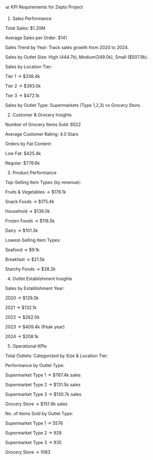 📊 KPI Requirements for Zepto Project
1. Sales Performance

Total Sales: $1.20M

Average Sales per Order: $141

Sales Trend by Year: Track sales growth from 2020 to 2024.

Sales by Outlet Size: High ($444.7k), Medium ($249.0k), Small ($507.9k).

Sales by Location Tier:

Tier 1 → $336.4k

Tier 2 → $393.0k

Tier 3 → $472.1k

Sales by Outlet Type: Supermarkets (Type 1,2,3) vs Grocery Store.

2. Customer & Grocery Insights

Number of Grocery Items Sold: 8522

Average Customer Rating: 4.0 Stars

Orders by Fat Content:

Low Fat: $425.4k

Regular: $776.6k

3. Product Performance

Top-Selling Item Types (by revenue):

Fruits & Vegetables → $178.1k

Snack Foods → $175.4k

Household → $136.0k

Frozen Foods → $118.5k

Dairy → $101.3k

Lowest-Selling Item Types:

Seafood → $9.1k

Breakfast → $21.5k

Starchy Foods → $28.2k

4. Outlet Establishment Insights

Sales by Establishment Year:

2020 → $129.0k

2021 → $132.1k

2022 → $262.0k

2023 → $409.4k (Peak year)

2024 → $208.1k

5. Operational KPIs

Total Outlets: Categorized by Size & Location Tier.

Performance by Outlet Type:

Supermarket Type 1 → $787.4k sales

Supermarket Type 2 → $131.5k sales

Supermarket Type 3 → $130.7k sales

Grocery Store → $151.9k sales

No. of Items Sold by Outlet Type:

Supermarket Type 1 → 5576

Supermarket Type 2 → 928

Supermarket Type 3 → 935

Grocery Store → 1083
